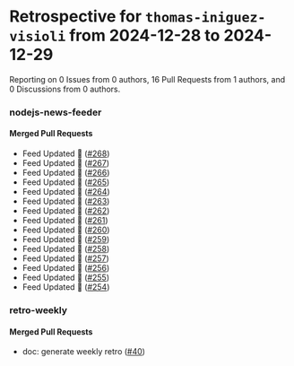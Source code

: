 # Retrospective for `thomas-iniguez-visioli` from 2024-12-28 to 2024-12-29

Reporting on 0 Issues from 0 authors, 16 Pull Requests from 1 authors, and 0 Discussions from 0 authors.


### nodejs-news-feeder

#### Merged Pull Requests

- Feed Updated 🍿 ([#268](https://github.com/thomas-iniguez-visioli/nodejs-news-feeder/pull/268))
- Feed Updated 🍿 ([#267](https://github.com/thomas-iniguez-visioli/nodejs-news-feeder/pull/267))
- Feed Updated 🍿 ([#266](https://github.com/thomas-iniguez-visioli/nodejs-news-feeder/pull/266))
- Feed Updated 🍿 ([#265](https://github.com/thomas-iniguez-visioli/nodejs-news-feeder/pull/265))
- Feed Updated 🍿 ([#264](https://github.com/thomas-iniguez-visioli/nodejs-news-feeder/pull/264))
- Feed Updated 🍿 ([#263](https://github.com/thomas-iniguez-visioli/nodejs-news-feeder/pull/263))
- Feed Updated 🍿 ([#262](https://github.com/thomas-iniguez-visioli/nodejs-news-feeder/pull/262))
- Feed Updated 🍿 ([#261](https://github.com/thomas-iniguez-visioli/nodejs-news-feeder/pull/261))
- Feed Updated 🍿 ([#260](https://github.com/thomas-iniguez-visioli/nodejs-news-feeder/pull/260))
- Feed Updated 🍿 ([#259](https://github.com/thomas-iniguez-visioli/nodejs-news-feeder/pull/259))
- Feed Updated 🍿 ([#258](https://github.com/thomas-iniguez-visioli/nodejs-news-feeder/pull/258))
- Feed Updated 🍿 ([#257](https://github.com/thomas-iniguez-visioli/nodejs-news-feeder/pull/257))
- Feed Updated 🍿 ([#256](https://github.com/thomas-iniguez-visioli/nodejs-news-feeder/pull/256))
- Feed Updated 🍿 ([#255](https://github.com/thomas-iniguez-visioli/nodejs-news-feeder/pull/255))
- Feed Updated 🍿 ([#254](https://github.com/thomas-iniguez-visioli/nodejs-news-feeder/pull/254))

### retro-weekly

#### Merged Pull Requests

- doc: generate weekly retro ([#40](https://github.com/thomas-iniguez-visioli/retro-weekly/pull/40))